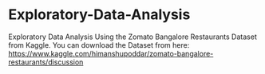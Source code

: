 # Exploratory-Data-Analysis
Exploratory Data Analysis Using the Zomato Bangalore Restaurants Dataset from Kaggle.
You can download the Dataset from here: https://www.kaggle.com/himanshupoddar/zomato-bangalore-restaurants/discussion

